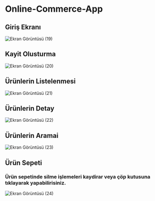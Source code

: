 # Online-Commerce-App
<h2>Giriş Ekranı</h2>

 ![Ekran Görüntüsü (19)](https://user-images.githubusercontent.com/71428865/154801588-8530fb47-9c44-43aa-914c-7f161d9928b1.png)

<h2>Kayit Olusturma</h2>

![Ekran Görüntüsü (20)](https://user-images.githubusercontent.com/71428865/154801017-6fedda5f-38bf-4b84-b7a6-d4b60e5c9e30.png)

<h2>Ürünlerin Listelenmesi</h2>

![Ekran Görüntüsü (21)](https://user-images.githubusercontent.com/71428865/154801048-c2a4533c-2a75-4e0b-a637-384713224ca5.png)

<h2>Ürünlerin Detay</h2> 

![Ekran Görüntüsü (22)](https://user-images.githubusercontent.com/71428865/154801073-014ad791-f441-479a-abc7-0ce66a83ee21.png)

<h2>Ürünlerin Aramai</h2>

![Ekran Görüntüsü (23)](https://user-images.githubusercontent.com/71428865/154801104-f954a522-78bd-420e-99f8-982c3d6291a3.png)

<h2>Ürün Sepeti</h2>
<h3>Ürün sepetinde silme işlemeleri kaydirar veya çöp kutusuna tıklayarak yapabilirisiniz.</h3>

![Ekran Görüntüsü (24)](https://user-images.githubusercontent.com/71428865/154801155-84348cb7-bf04-4d18-9032-07878e141663.png)

